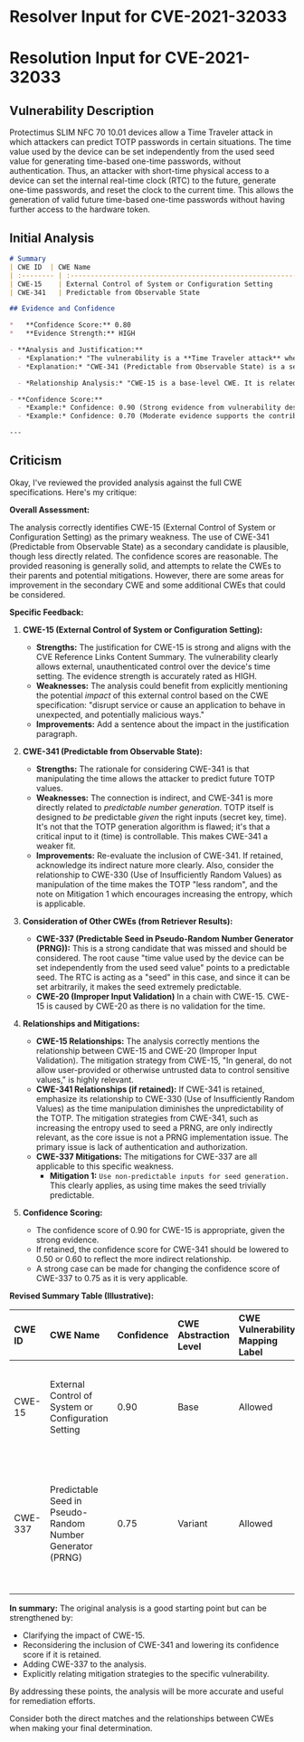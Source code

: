 # Resolver Input for CVE-2021-32033

# Resolution Input for CVE-2021-32033

## Vulnerability Description
Protectimus SLIM NFC 70 10.01 devices allow a Time Traveler attack in which attackers can predict TOTP passwords in certain situations. The time value used by the device can be set independently from the used seed value for generating time-based one-time passwords, without authentication. Thus, an attacker with short-time physical access to a device can set the internal real-time clock (RTC) to the future, generate one-time passwords, and reset the clock to the current time. This allows the generation of valid future time-based one-time passwords without having further access to the hardware token.

## Initial Analysis
```markdown
# Summary
| CWE ID  | CWE Name                                                        | Confidence | CWE Abstraction Level | CWE Vulnerability Mapping Label | CWE-Vulnerability Mapping Notes |
| :-------- | :-------------------------------------------------------------- | :--------- | :-------------------- | :------------------------------ | :------------------------------ |
| CWE-15    | External Control of System or Configuration Setting            | 0.90       | Base                  | Allowed                         | Primary CWE                     |
| CWE-341   | Predictable from Observable State                               | 0.70       | Base                  | Allowed                         | Secondary Candidate             |

## Evidence and Confidence

*   **Confidence Score:** 0.80
*   **Evidence Strength:** HIGH

- **Analysis and Justification:**
  - *Explanation:* "The vulnerability is a **Time Traveler attack** where attackers can predict TOTP passwords by manipulating the device's internal clock. The root cause is that the **time value used by the device can be set independently from the used seed value** for generating time-based one-time passwords, without authentication. This aligns well with CWE-15 (External Control of System or Configuration Setting) because the attacker gains unauthorized control over a critical system setting (the real-time clock). The CVE Reference Links Content Summary explicitly states that the primary weakness is that "the device allows external, unauthenticated control over its time setting."
  - *Explanation:* "CWE-341 (Predictable from Observable State) is a secondary candidate because manipulating the time allows the attacker to predict future TOTP values, effectively making the TOTP predictable from the manipulated time state. This aligns with the 'Predictable from Observable State' nature of CWE-341."

  - *Relationship Analysis:* "CWE-15 is a base-level CWE. It is related to CWE-20 (Improper Input Validation) as the lack of authentication on the time-setting mechanism allows for the external control. CWE-341 is a base-level CWE. It is a child of CWE-340 and related to CWE-330 (Insufficiently Random Values) as the time manipulation reduces the unpredictability of the TOTP."

- **Confidence Score:**
  - *Example:* Confidence: 0.90 (Strong evidence from vulnerability description and CVE reference materials supporting CWE-15 as the primary weakness).
  - *Example:* Confidence: 0.70 (Moderate evidence supports the contribution of CWE-341 as a secondary weakness).

---
```

## Criticism
Okay, I've reviewed the provided analysis against the full CWE specifications. Here's my critique:

**Overall Assessment:**

The analysis correctly identifies CWE-15 (External Control of System or Configuration Setting) as the primary weakness. The use of CWE-341 (Predictable from Observable State) as a secondary candidate is plausible, though less directly related. The confidence scores are reasonable. The provided reasoning is generally solid, and attempts to relate the CWEs to their parents and potential mitigations. However, there are some areas for improvement in the secondary CWE and some additional CWEs that could be considered.

**Specific Feedback:**

1.  **CWE-15 (External Control of System or Configuration Setting):**

    *   **Strengths:** The justification for CWE-15 is strong and aligns with the CVE Reference Links Content Summary. The vulnerability clearly allows external, unauthenticated control over the device's time setting. The evidence strength is accurately rated as HIGH.
    *   **Weaknesses:** The analysis could benefit from explicitly mentioning the potential *impact* of this external control based on the CWE specification: "disrupt service or cause an application to behave in unexpected, and potentially malicious ways."
    *   **Improvements:** Add a sentence about the impact in the justification paragraph.

2.  **CWE-341 (Predictable from Observable State):**

    *   **Strengths:** The rationale for considering CWE-341 is that manipulating the time allows the attacker to predict future TOTP values.
    *   **Weaknesses:** The connection is indirect, and CWE-341 is more directly related to *predictable number generation*. TOTP itself is designed to *be* predictable *given* the right inputs (secret key, time).  It's not that the TOTP generation algorithm is flawed; it's that a critical input to it (time) is controllable. This makes CWE-341 a weaker fit.
    *   **Improvements:** Re-evaluate the inclusion of CWE-341. If retained, acknowledge its indirect nature more clearly. Also, consider the relationship to CWE-330 (Use of Insufficiently Random Values) as manipulation of the time makes the TOTP "less random", and the note on Mitigation 1 which encourages increasing the entropy, which is applicable.

3.  **Consideration of Other CWEs (from Retriever Results):**

    *   **CWE-337 (Predictable Seed in Pseudo-Random Number Generator (PRNG)):** This is a strong candidate that was missed and should be considered. The root cause "time value used by the device can be set independently from the used seed value" points to a predictable seed. The RTC is acting as a "seed" in this case, and since it can be set arbitrarily, it makes the seed extremely predictable.
    *   **CWE-20 (Improper Input Validation)** In a chain with CWE-15. CWE-15 is caused by CWE-20 as there is no validation for the time.

4.  **Relationships and Mitigations:**

    *   **CWE-15 Relationships:** The analysis correctly mentions the relationship between CWE-15 and CWE-20 (Improper Input Validation). The mitigation strategy from CWE-15, "In general, do not allow user-provided or otherwise untrusted data to control sensitive values," is highly relevant.
    *   **CWE-341 Relationships (if retained):** If CWE-341 is retained, emphasize its relationship to CWE-330 (Use of Insufficiently Random Values) as the time manipulation diminishes the unpredictability of the TOTP. The mitigation strategies from CWE-341, such as increasing the entropy used to seed a PRNG, are only indirectly relevant, as the core issue is not a PRNG implementation issue. The primary issue is lack of authentication and authorization.
    *  **CWE-337 Mitigations:** The mitigations for CWE-337 are all applicable to this specific weakness.
        *   **Mitigation 1:** `Use non-predictable inputs for seed generation.` This clearly applies, as using time makes the seed trivially predictable.

5.  **Confidence Scoring:**

    *   The confidence score of 0.90 for CWE-15 is appropriate, given the strong evidence.
    *   If retained, the confidence score for CWE-341 should be lowered to 0.50 or 0.60 to reflect the more indirect relationship.
    *   A strong case can be made for changing the confidence score of CWE-337 to 0.75 as it is very applicable.

**Revised Summary Table (Illustrative):**

| CWE ID  | CWE Name                                                        | Confidence | CWE Abstraction Level | CWE Vulnerability Mapping Label | CWE-Vulnerability Mapping Notes                                                                                                                                                                                                         |
| :-------- | :-------------------------------------------------------------- | :--------- | :-------------------- | :------------------------------ | :-------------------------------------------------------------------------------------------------------------------------------------------------------------------------------------------------------------------------------------- |
| CWE-15    | External Control of System or Configuration Setting            | 0.90       | Base                  | Allowed                         | Primary CWE. Allows unauthorized control of the RTC, leading to TOTP prediction.                                                                                                                                                        |
| CWE-337    | Predictable Seed in Pseudo-Random Number Generator (PRNG)                                   | 0.75       | Variant                  | Allowed                         | Secondary CWE.  The RTC is acting as a "seed" in this case, and since it can be set arbitrarily, it makes the seed extremely predictable.                                                                         |

**In summary:** The original analysis is a good starting point but can be strengthened by:

*   Clarifying the impact of CWE-15.
*   Reconsidering the inclusion of CWE-341 and lowering its confidence score if it is retained.
*   Adding CWE-337 to the analysis.
*   Explicitly relating mitigation strategies to the specific vulnerability.

By addressing these points, the analysis will be more accurate and useful for remediation efforts.

Consider both the direct matches and the relationships between CWEs
when making your final determination.
        